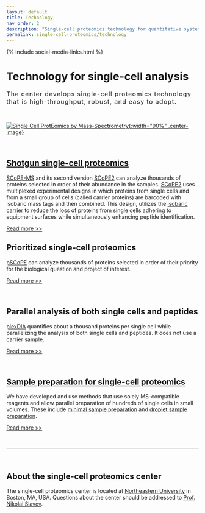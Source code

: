 ```yaml
---
layout: default
title: Technology
nav_order: 2
description: "Single-cell proteomics technology for quantitative systems biology"
permalink: single-cell-proteomics/technology
---
```

{% include social-media-links.html %}

# Technology for single-cell analysis
<div style="font-size:16px; font-weight: 400; letter-spacing: 1.3px;">
The center develops single-cell proteomics technology that is high-throughput, robust, and easy to adopt.   
</div>

&nbsp;


[![Single Cell ProtEomics by Mass-Spectrometry](https://slavovlab.net/2016_SCoPE-MS/SCoPE2-MS.png){:width="90%" .center-image}][scope2]

&nbsp;


## [Shotgun single-cell proteomics](https://slavovlab.net/research.htm#SCoPE-MS)
[SCoPE-MS](https://scp.slavovlab.net/SCoPE-MS) and its second version [SCoPE2](https://scp.slavovlab.net/SCoPE2) can analyze thousands of proteins selected in order of their abundance in the samples. [SCoPE2](https://genomebiology.biomedcentral.com/articles/10.1186/s13059-021-02267-5) uses multiplexed experimental designs in which proteins from single cells and from a small group of cells (called carrier proteins) are barcoded with isobaric mass tags and then combined. This design, utilizes the [isobaric carrier](https://pubs.acs.org/doi/10.1021/acs.jproteome.0c00675) to reduce the loss of proteins from single cells adhering to equipment surfaces while simultaneously enhancing peptide identification.

[Read more >>][scope2]


## Prioritized single-cell proteomics
[pSCoPE](https://scp.slavovlab.net/pSCoPE) can analyze thousands of proteins selected in order of their priority for the biological question and project of interest.

[Read more >>](https://scp.slavovlab.net/pSCoPE)

&nbsp;


## Parallel analysis of both single cells and peptides
[plexDIA](https://scp.slavovlab.net/plexDIA) quantifies about a thousand proteins per single cell while parallelizing the analysis of both single cells and peptides. It does not use a carrier sample.

[Read more >>](https://plexDIA.slavovlab.net)

&nbsp;


## [Sample preparation for single-cell proteomics](https://sample-prep.slavovlab.net)
We have developed and use methods that use solely MS-compatible reagents and allow parallel preparation of hundreds of single cells in small volumes. These include [minimal sample preparation](https://sample-prep.slavovlab.net/mass-spec/mPOP) and [droplet sample preparation](https://sample-prep.slavovlab.net/POP).


[Read more >>](https://scp.slavovlab.net/sample-preparation)


&nbsp;

------------

&nbsp;


## About the single-cell proteomics center

The single-cell proteomics center is located at [Northeastern University](https://slavovlab.net/) in Boston, MA, USA. Questions about the center should be addressed to [Prof. Nikolai Slavov](https://coe.northeastern.edu/people/slavov-nikolai/).


[scope2]: https://scope2.slavovlab.net/ "Single Cell ProtEomics by Mass-Spectrometry"
